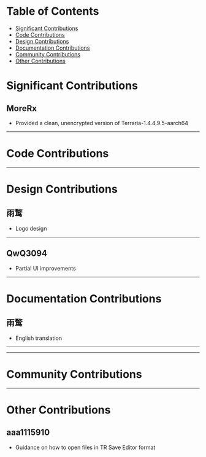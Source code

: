 # Table of Contents

- [Significant Contributions](#important-contribution)
- [Code Contributions](#code-contribution)
- [Design Contributions](#design-contribution)
- [Documentation Contributions](#documentation-contribution)
- [Community Contributions](#community-contribution)
- [Other Contributions](#other-contributions)

# Significant Contributions <a id="important-contribution"></a>

## MoreRx
- Provided a clean, unencrypted version of Terraria-1.4.4.9.5-aarch64

---

# Code Contributions <a id="code-contribution"></a>

---

# Design Contributions <a id="design-contribution"></a>

## 雨鹜
- Logo design

---

## QwQ3094
- Partial UI improvements

---

# Documentation Contributions <a id="documentation-contribution"></a>

## 雨鹜
- English translation

---

---

# Community Contributions <a id="community-contribution"></a>

---

# Other Contributions <a id="other-contributions"></a>

## aaa1115910
- Guidance on how to open files in TR Save Editor format
